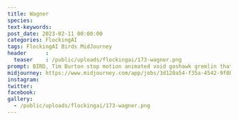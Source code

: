 ```yaml
---
title: Wagner
species: 
text-keywords: 
post_date: 2023-02-11 00:00:00
categories: FlockingAI
tags: FlockingAI Birds MidJourney 
header      :
  teaser    : /public/uploads/flockingai/173-wagner.png
prompt: BIRD, Tim Burton stop motion animated void goshawk gremlin that leaves black holes in its wake
midjourney: https://www.midjourney.com/app/jobs/3d120a54-f35a-4542-9f0b-abd14c541da8
instagram: 
twitter: 
facebook: 
gallery: 
  - /public/uploads/flockingai/173-wagner.png
---
```


